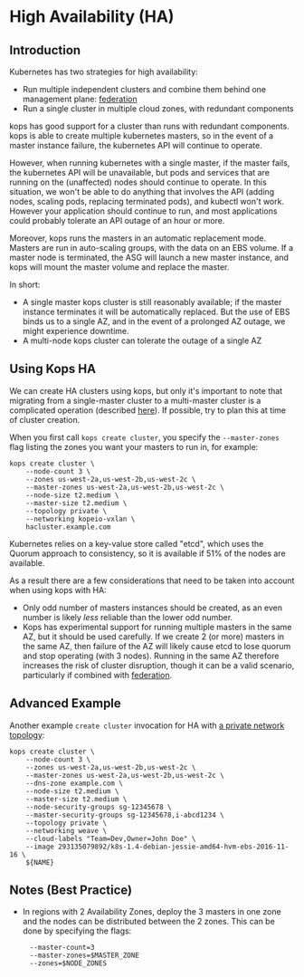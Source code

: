 High Availability (HA)
======================

Introduction
-------------

Kubernetes has two strategies for high availability:

* Run multiple independent clusters and combine them behind one management plane: [federation](https://kubernetes.io/docs/user-guide/federation/)
* Run a single cluster in multiple cloud zones, with redundant components

kops has good support for a cluster than runs
with redundant components.  kops is able to create multiple kubernetes masters, so in the event of
a master instance failure, the kubernetes API will continue to operate.

However, when running kubernetes with a single master, if the master fails, the kubernetes API will be unavailable, but pods and services that are running on the (unaffected) nodes should continue to operate.  In this situation, we won't be able to do anything that involves the API (adding nodes, scaling pods, replacing
terminated pods), and kubectl won't work.  However your application should continue to run, and most applications
could probably tolerate an API outage of an hour or more.

Moreover, kops runs the masters in an automatic replacement mode.  Masters are run in auto-scaling groups, with
the data on an EBS volume.  If a master node is terminated, the ASG will launch a new master instance, and kops
will mount the master volume and replace the master.

In short:

* A single master kops cluster is still reasonably available; if the master instance terminates it will be automatically
  replaced.  But the use of EBS binds us to a single AZ, and in the event of a prolonged AZ outage, we might experience
  downtime.
* A multi-node kops cluster can tolerate the outage of a single AZ


Using Kops HA
-------------

We can create HA clusters using kops, but only it's important to note that migrating from a single-master
cluster to a multi-master cluster is a complicated operation (described [here](https://github.com/kubernetes/kops/blob/master/docs/single-to-multi-master.md)).
If possible, try to plan this at time of cluster creation.

When you first call `kops create cluster`, you specify the `--master-zones` flag listing the zones you want your masters
to run in, for example:

```
kops create cluster \
    --node-count 3 \
    --zones us-west-2a,us-west-2b,us-west-2c \
    --master-zones us-west-2a,us-west-2b,us-west-2c \
    --node-size t2.medium \
    --master-size t2.medium \
    --topology private \
    --networking kopeio-vxlan \
    hacluster.example.com
```

Kubernetes relies on a key-value store called "etcd", which uses the Quorum approach to consistency,
so it is available if 51% of the nodes are available.

As a result there are a few considerations that need to be taken into account when using kops with HA:

* Only odd number of masters instances should be created, as an even number is likely _less_ reliable than the lower odd number.
* Kops has experimental support for running multiple masters in the same AZ, but it should be used carefully.
  If we create 2 (or more) masters in the same AZ, then failure of the AZ will likely cause etcd to lose quorum
  and stop operating (with 3 nodes).  Running in the same AZ therefore increases the risk of cluster disruption,
  though it can be a valid scenario, particularly if combined with [federation](https://kubernetes.io/docs/user-guide/federation/).


Advanced Example
----------------

Another example `create cluster` invocation for HA with [a private network topology](topology.md):

```
kops create cluster \
    --node-count 3 \
    --zones us-west-2a,us-west-2b,us-west-2c \
    --master-zones us-west-2a,us-west-2b,us-west-2c \
    --dns-zone example.com \
    --node-size t2.medium \
    --master-size t2.medium \
    --node-security-groups sg-12345678 \
    --master-security-groups sg-12345678,i-abcd1234 \
    --topology private \
    --networking weave \
    --cloud-labels "Team=Dev,Owner=John Doe" \
    --image 293135079892/k8s-1.4-debian-jessie-amd64-hvm-ebs-2016-11-16 \
    ${NAME}
```

Notes (Best Practice)
----
* In regions with 2 Availability Zones, deploy the 3 masters in one zone and the nodes can be distributed between the 2
zones. This can be done by specifying the  flags:
```
     --master-count=3
     --master-zones=$MASTER_ZONE
     --zones=$NODE_ZONES
```
